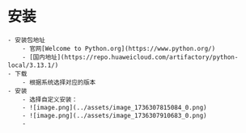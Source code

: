# 安装
	- 安装包地址
		- 官网[Welcome to Python.org](https://www.python.org/)
		- [国内地址](https://repo.huaweicloud.com/artifactory/python-local/3.13.1/)
	- 下载
		- 根据系统选择对应的版本
	- 安装
		- 选择自定义安装：
		- ![image.png](../assets/image_1736307815084_0.png)
		- ![image.png](../assets/image_1736307910683_0.png)
		-